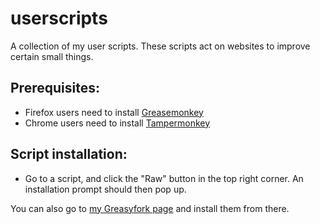 userscripts
===========

A collection of my user scripts. These scripts act on websites to improve certain small things.

## Prerequisites: 

* Firefox users need to install [Greasemonkey](https://addons.mozilla.org/en-US/firefox/addon/greasemonkey/)
* Chrome users need to install [Tampermonkey](https://chrome.google.com/webstore/detail/tampermonkey/dhdgffkkebhmkfjojejmpbldmpobfkfo)

## Script installation:

* Go to a script, and click the "Raw" button in the top right corner. An installation prompt should then pop up.

You can also go to [my Greasyfork page](https://greasyfork.org/users/4769-eckankar) and install them from there.
